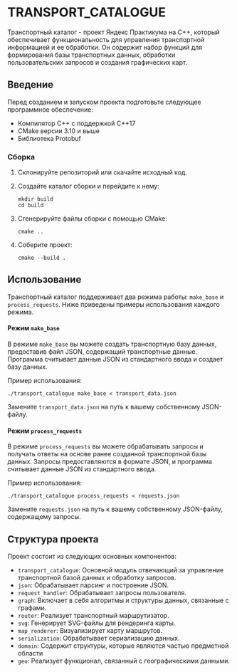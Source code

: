 # TRANSPORT_CATALOGUE

Транспортный каталог - проект Яндекс Практикума на C++, который обеспечивает функциональность для управления транспортной информацией и ее обработки. Он содержит набор функций для формирования базы транспортных данных, обработки пользовательских запросов и создания графических карт.

## Введение

Перед созданием и запуском проекта подготовьте следующее программное обеспечение:

- Компилятор C++ с поддержкой C++17
- CMake версии 3.10 и выше
- Библиотека Protobuf

### Сборка

1. Склонируйте репозиторий или скачайте исходный код.

2. Создайте каталог сборки и перейдите к нему:

   ```shell
   mkdir build
   cd build
   ```

3. Сгенерируйте файлы сборки с помощью CMake:

   ```shell
   cmake ..
   ```

4. Соберите проект:

   ```shell
   cmake --build .
   ```

## Использование

Транспортный каталог поддерживает два режима работы: `make_base` и `process_requests`. Ниже приведены примеры использования каждого режима.

#### Режим `make_base`

В режиме `make_base` вы можете создать транспортную базу данных, предоставив файл JSON, содержащий транспортные данные. Программа считывает данные JSON из стандартного ввода и создает базу данных.

Пример использования:

```shell
./transport_catalogue make_base < transport_data.json
```

Замените `transport_data.json` на путь к вашему собственному JSON-файлу.

#### Режим `process_requests`

В режиме `process_requests` вы можете обрабатывать запросы и получать ответы на основе ранее созданной транспортной базы данных. Запросы предоставляются в формате JSON, и программа считывает данные JSON из стандартного ввода.

Пример использования:

```shell
./transport_catalogue process_requests < requests.json
```

Замените `requests.json` на путь к вашему собственному JSON-файлу, содержащему запросы.

## Структура проекта

Проект состоит из следующих основных компонентов:

- `transport_catalogue`: Основной модуль отвечающий за управление транспортной базой данных и обработку запросов.
- `json`: Обрабатывает парсинг и построение JSON.
- `request_handler`: Обрабатывает запросы пользователя.
- `graph`: Включает в себя алгоритмы и структуры данных, связанные с графами.
- `router`: Реализует транспортный маршрутизатор.
- `svg`: Генерирует SVG-файлы для рендеринга карты.
- `map_renderer`: Визуализирует карту маршрутов.
- `serialization`: Обрабатывает сериализацию данных.
- `domain`: Содержит структуры, которые являются частью предметной области
- `geo`: Реализует функционал, связанный с географическими данными.
